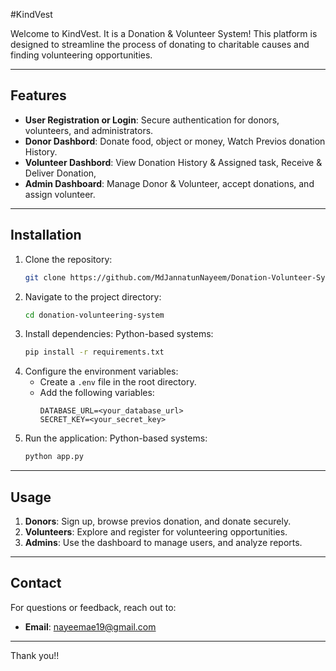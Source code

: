 #KindVest

Welcome to KindVest. It is a Donation & Volunteer System! This platform is designed to streamline 
the process of donating to charitable causes and finding volunteering opportunities. 

---

## Features

- **User Registration or Login**: Secure authentication for donors, volunteers, and administrators.
- **Donor Dashbord**: Donate food, object or money, Watch Previos donation History.
- **Volunteer Dashbord**: View Donation History & Assigned task, Receive & Deliver Donation, 
- **Admin Dashboard**: Manage Donor & Volunteer, accept donations, and assign volunteer.

---

## Installation

1. Clone the repository:
   ```bash
   git clone https://github.com/MdJannatunNayeem/Donation-Volunteer-System
   ```
2. Navigate to the project directory:
   ```bash
   cd donation-volunteering-system
   ```
3. Install dependencies:
   Python-based systems:
   ```bash
   pip install -r requirements.txt
   ```
6. Configure the environment variables:
   - Create a `.env` file in the root directory.
   - Add the following variables:
     ```env
     DATABASE_URL=<your_database_url>
     SECRET_KEY=<your_secret_key>
     ```
7. Run the application:
   Python-based systems:
   ```bash
   python app.py
   ```

---

## Usage

1. **Donors**: Sign up, browse previos donation, and donate securely.
2. **Volunteers**: Explore and register for volunteering opportunities.
3. **Admins**: Use the dashboard to manage users, and analyze reports.

---

## Contact

For questions or feedback, reach out to:
- **Email**: nayeemae19@gmail.com

---

Thank you!!

